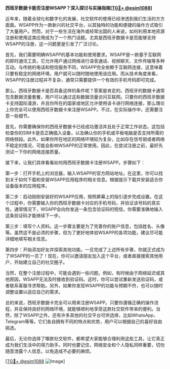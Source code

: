 **西班牙数据卡能否注册WSAPP？深入探讨与实操指南[[TG💪+ @esim1088](https://t.me/s/esim1088)]**

近年来，随着全球化和数字化的发展，社交软件的使用已经渗透到我们生活的方方面面。WSAPP作为一款新兴的社交平台，以其独特的功能和便捷的操作方式吸引了大量用户。然而，对于一些生活在海外或经常出国的人来说，如何利用本地资源注册和使用这类应用成为了一个热门话题。尤其是西班牙数据卡是否能够支持WSAPP的注册，这一问题更是引发了广泛讨论。

首先，我们需要明确WSAPP的基本功能和使用要求。WSAPP是一款基于互联网的即时通讯工具，它允许用户通过网络进行语音通话、视频聊天、文件传输等多种互动。与传统的电话和短信服务不同，WSAPP完全依赖于互联网连接，这意味着只要有稳定的网络环境，用户就可以随时随地使用该应用。而从技术角度来看，WSAPP的注册过程并不复杂，通常只需要提供一个有效的手机号码即可完成。

那么，西班牙数据卡是否具备这样的条件呢？答案是肯定的。西班牙的数据卡通常包含数据流量套餐，用户可以通过这些数据流量访问互联网。只要你的西班牙数据卡支持国际漫游，并且你所在的国家或地区允许使用该卡进行网络连接，那么理论上你完全可以使用西班牙数据卡来注册WSAPP。不过，在实际操作中，还需要注意一些细节。

首先，你需要确保你的西班牙数据卡已经成功激活并且处于正常工作状态。这包括检查你的SIM卡是否正确插入设备，以及确认你的手机或平板电脑是否支持所需的网络频段。此外，如果你所在地区的网络环境较为复杂，比如存在信号弱或者网络不稳定的情况，可能会影响WSAPP的正常使用。因此，在尝试注册之前，最好先测试一下你的网络连接质量。

接下来，让我们具体看看如何用西班牙数据卡注册WSAPP。步骤如下：

第一步：打开手机上的浏览器，输入WSAPP的官方网站地址。在这里，你可以找到关于如何下载和安装WSAPP应用程序的相关信息。根据提示下载并安装适合你设备版本的应用程序。

第二步：启动刚刚安装好的WSAPP应用，按照屏幕上的指引逐步完成设置。在这个过程中，你需要输入你的西班牙数据卡对应的手机号码，并验证该号码的真实性。通常情况下，WSAPP会向你发送一条包含验证码的短信，你需要准确地输入这条验证码才能继续下一步。

第三步：填写个人资料。这一步骤主要是为了完善你的账户信息，包括姓名、头像等。虽然这不是必须的步骤，但为了更好地体验WSAPP的各项功能，建议尽可能详细地填写相关信息。

第四步：开始添加好友并探索其他功能。一旦完成了上述所有步骤，你就正式成为了WSAPP的一员了！现在，你可以邀请朋友加入这个平台，或者直接搜索其他用户，开始建立自己的社交圈子。

当然，在整个注册过程中，可能会遇到一些问题。例如，有时候由于网络延迟或其他原因，WSAPP无法及时接收到验证码。这时，你可以尝试重新发送验证码，或者联系客服寻求帮助。另外，如果你发现WSAPP的功能与预期不符，也可以随时调整设置以适应自己的需求。

总的来说，西班牙数据卡完全可以用来注册WSAPP。只要你遵循正确的操作流程，并且保持良好的网络环境，就能够顺利地享受这款社交软件带来的便利。当然，除了WSAPP之外，还有许多其他的社交平台可供选择，比如WhatsApp、Telegram等等。它们各自拥有不同的特点和优势，用户可以根据自己的喜好自由挑选。

最后，无论你选择了哪款社交软件，都希望大家能够合理利用这些工具，让它真正成为我们生活中的得力助手。同时也要记住，网络安全和个人隐私同样重要，切勿随意泄露个人信息，以免造成不必要的麻烦。

[[TG💪+ @esim1088](https://t.me/s/esim1088) ![Image](https://i.postimg.cc/4NQfJmqS/Snipaste-2025-05-13-00-14-12.png)]